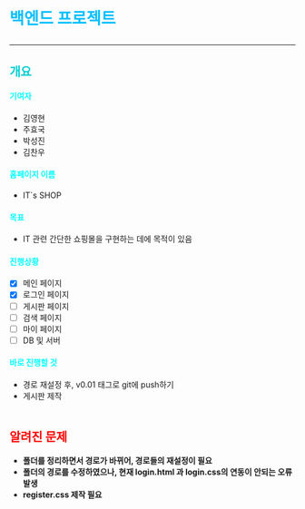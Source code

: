 # <span style="color: #00bfff;">백엔드 프로젝트</span><hr>

## <span style="color: #00ced1;">개요</span>

#### <span style="color: #00ffff;">기여자</span>

- 김영현
- 주효국
- 박성진
- 김찬우
  <br>

#### <span style="color: #00ffff;">홈페이지 이름</span>

- IT`s SHOP
  <br>

#### <span style="color: #00ffff;">목표</span>

- IT 관련 간단한 쇼핑몰을 구현하는 데에 목적이 있음
  <br>

#### <span style="color: #00ffff;">진행상황</span>

- [x] 메인 페이지
- [x] 로그인 페이지
- [ ] 게시판 페이지
- [ ] 검색 페이지
- [ ] 마이 페이지
- [ ] DB 및 서버
      <br>

#### <span style="color: #00ffff;">바로 진행할 것</span>

- 경로 재설정 후, v0.01 태그로 git에 push하기
- 게시판 제작
  <br><br>

## <span style="color: red;">알려진 문제</span>

- <b>폴더를 정리하면서 경로가 바뀌어, 경로들의 재설정이 필요</b>
- <b>폴더의 경로를 수정하였으나, 현재 login.html 과 login.css의 연동이 안되는 오류 발생</b>
- <b>register.css 제작 필요</b>
